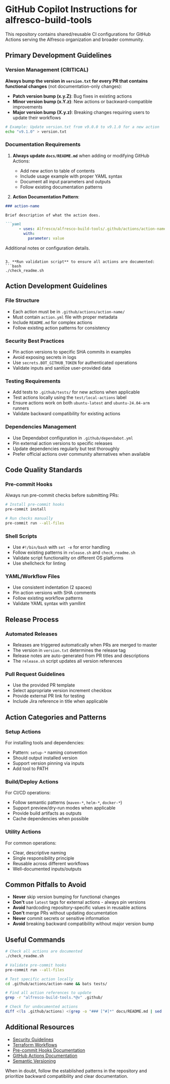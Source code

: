 # GitHub Copilot Instructions for alfresco-build-tools

This repository contains shared/reusable CI configurations for GitHub Actions serving the Alfresco organization and broader community.

## Primary Development Guidelines

### Version Management (CRITICAL)
**Always bump the version in `version.txt` for every PR that contains functional changes** (not documentation-only changes):

- **Patch version bump (x.y.Z)**: Bug fixes in existing actions
- **Minor version bump (x.Y.z)**: New actions or backward-compatible improvements  
- **Major version bump (X.y.z)**: Breaking changes requiring users to update their workflows

```bash
# Example: Update version.txt from v9.0.0 to v9.1.0 for a new action
echo "v9.1.0" > version.txt
```

### Documentation Requirements

1. **Always update `docs/README.md`** when adding or modifying GitHub Actions:
   - Add new action to table of contents
   - Include usage example with proper YAML syntax
   - Document all input parameters and outputs
   - Follow existing documentation patterns

2. **Action Documentation Pattern**:
```markdown
### action-name

Brief description of what the action does.

```yaml
      - uses: Alfresco/alfresco-build-tools/.github/actions/action-name@ref
        with:
          parameter: value
```

Additional notes or configuration details.
```

3. **Run validation script** to ensure all actions are documented:
```bash
./check_readme.sh
```

## Action Development Guidelines

### File Structure
- Each action must be in `.github/actions/action-name/`
- Must contain `action.yml` file with proper metadata
- Include `README.md` for complex actions
- Follow existing action patterns for consistency

### Security Best Practices
- Pin action versions to specific SHA commits in examples
- Avoid exposing secrets in logs
- Use `secrets.BOT_GITHUB_TOKEN` for authenticated operations
- Validate inputs and sanitize user-provided data

### Testing Requirements
- Add tests to `.github/tests/` for new actions when applicable
- Test actions locally using the `test/local-actions` label
- Ensure actions work on both `ubuntu-latest` and `ubuntu-24.04-arm` runners
- Validate backward compatibility for existing actions

### Dependencies Management
- Use Dependabot configuration in `.github/dependabot.yml`
- Pin external action versions to specific releases
- Update dependencies regularly but test thoroughly
- Prefer official actions over community alternatives when available

## Code Quality Standards

### Pre-commit Hooks
Always run pre-commit checks before submitting PRs:
```bash
# Install pre-commit hooks
pre-commit install

# Run checks manually
pre-commit run --all-files
```

### Shell Scripts
- Use `#!/bin/bash` with `set -e` for error handling
- Follow existing patterns in `release.sh` and `check_readme.sh`
- Validate script functionality on different OS platforms
- Use shellcheck for linting

### YAML/Workflow Files
- Use consistent indentation (2 spaces)
- Pin action versions with SHA comments
- Follow existing workflow patterns
- Validate YAML syntax with yamllint

## Release Process

### Automated Releases
- Releases are triggered automatically when PRs are merged to master
- The version in `version.txt` determines the release tag
- Release notes are auto-generated from PR titles and descriptions
- The `release.sh` script updates all version references

### Pull Request Guidelines
- Use the provided PR template
- Select appropriate version increment checkbox
- Provide external PR link for testing
- Include Jira reference in title when applicable

## Action Categories and Patterns

### Setup Actions
For installing tools and dependencies:
- Pattern: `setup-*` naming convention
- Should output installed version
- Support version pinning via inputs
- Add tool to PATH


### Build/Deploy Actions
For CI/CD operations:
- Follow semantic patterns (`maven-*`, `helm-*`, `docker-*`)
- Support preview/dry-run modes when applicable
- Provide build artifacts as outputs
- Cache dependencies when possible

### Utility Actions
For common operations:
- Clear, descriptive naming
- Single responsibility principle
- Reusable across different workflows
- Well-documented inputs/outputs

## Common Pitfalls to Avoid

- **Never** skip version bumping for functional changes
- **Don't** use `latest` tags for external actions - always pin versions
- **Avoid** hardcoding repository-specific values in reusable actions
- **Don't** merge PRs without updating documentation
- **Never** commit secrets or sensitive information
- **Avoid** breaking backward compatibility without major version bump

## Useful Commands

```bash
# Check all actions are documented
./check_readme.sh

# Validate pre-commit hooks
pre-commit run --all-files

# Test specific action locally
cd .github/actions/action-name && bats tests/

# Find all action references to update
grep -r "alfresco-build-tools.*@v" .github/

# Check for undocumented actions
diff <(ls .github/actions) <(grep -o "### [^#]*" docs/README.md | sed 's/### //')
```

## Additional Resources

- [Security Guidelines](security.md)
- [Terraform Workflows](terraform.md)  
- [Pre-commit Hooks Documentation](pre-commit-hooks.md)
- [GitHub Actions Documentation](https://docs.github.com/en/actions)
- [Semantic Versioning](https://semver.org/)

When in doubt, follow the established patterns in the repository and prioritize backward compatibility and clear documentation.